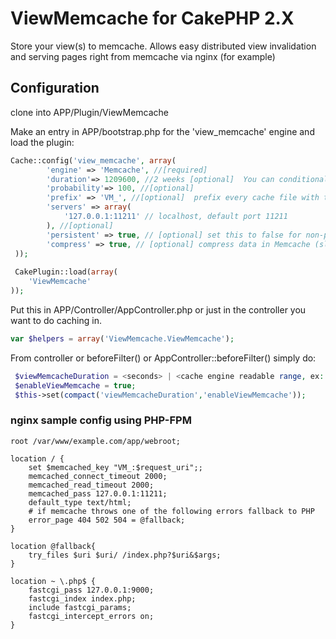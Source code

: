 # ViewMemcache for CakePHP 2.X

Store your view(s) to memcache.  Allows easy distributed view invalidation and serving pages right from memcache via nginx (for example)

## Configuration

clone into APP/Plugin/ViewMemcache

Make an entry in APP/bootstrap.php for the 'view_memcache' engine and load the plugin:

```php
Cache::config('view_memcache', array(
 		'engine' => 'Memcache', //[required]
 		'duration'=> 1209600, //2 weeks [optional]  You can conditionally set this in your controller and or action, see below
 		'probability'=> 100, //[optional]
  		'prefix' => 'VM_', //[optional]  prefix every cache file with this string. If you change, make sure to update your nginx conf
  		'servers' => array(
  			'127.0.0.1:11211' // localhost, default port 11211
  		), //[optional]
  		'persistent' => true, // [optional] set this to false for non-persistent connections
  		'compress' => true, // [optional] compress data in Memcache (slower, but uses less memory)
 ));
 
 CakePlugin::load(array(
	'ViewMemcache'
));
 ```
 
Put this in APP/Controller/AppController.php or just in the controller you want to do caching in.  

```php
var $helpers = array('ViewMemcache.ViewMemcache');  
```

From controller or beforeFilter() or AppController::beforeFilter() simply do:

```php
 $viewMemcacheDuration = <seconds> | <cache engine readable range, ex: '+30 days'>;	//This is optional. If not set, will use
 $enableViewMemcache = true;
 $this->set(compact('viewMemcacheDuration','enableViewMemcache'));
```

### nginx sample config using PHP-FPM

```
root /var/www/example.com/app/webroot;
	
location / {
	set $memcached_key "VM_:$request_uri";;
	memcached_connect_timeout 2000;
	memcached_read_timeout 2000;
	memcached_pass 127.0.0.1:11211;
	default_type text/html;
	# if memcache throws one of the following errors fallback to PHP
	error_page 404 502 504 = @fallback;
}

location @fallback{
	try_files $uri $uri/ /index.php?$uri&$args;
}

location ~ \.php$ {
	fastcgi_pass 127.0.0.1:9000;
	fastcgi_index index.php;
	include fastcgi_params;
	fastcgi_intercept_errors on;
}
```
